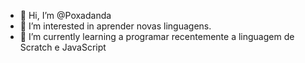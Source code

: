 - 👋 Hi, I’m @Poxadanda
- 👀 I’m interested in  aprender novas linguagens.
- 🌱 I’m currently learning  a  programar recentemente a linguagem de Scratch e JavaScript

<!---
Poxadanda/Poxadanda is a ✨ special ✨ repository because its `README.md` (this file) appears on your GitHub profile.
You can click the Preview link to take a look at your changes.
--->
